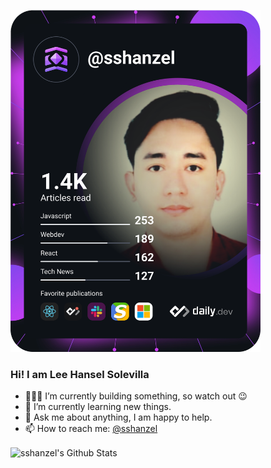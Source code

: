 <a href="https://app.daily.dev/sshanzel"><img src="https://github.com/sshanzel/sshanzel/blob/main/devcard.svg" width="400" alt="Lee Hansel's Dev Card"/></a>

### Hi! I am Lee Hansel Solevilla

- 👨🏽‍💻 I’m currently building something, so watch out :wink:
- 🌱 I’m currently learning new things.
- 💬 Ask me about anything, I am happy to help.
- 📫 How to reach me: [@sshanzel](https://twitter.com/sshanzel)

<img align="center" src="https://github-readme-stats.vercel.app/api?username=sshanzel&hide=stars&include_all_commits=true&count_private=true&show_icons=true&line_height=20&title_color=7A7ADB&icon_color=2234AE&text_color=D3D3D3&bg_color=0,000000,130F40" alt="sshanzel's Github Stats">
